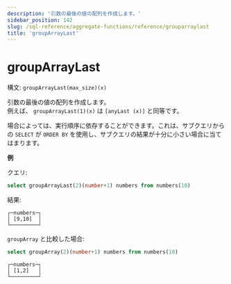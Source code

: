 ```yaml
---
description: '引数の最後の値の配列を作成します。'
sidebar_position: 142
slug: /sql-reference/aggregate-functions/reference/grouparraylast
title: 'groupArrayLast'
---
```



# groupArrayLast

構文: `groupArrayLast(max_size)(x)`

引数の最後の値の配列を作成します。  
例えば、 `groupArrayLast(1)(x)` は `[anyLast (x)]` と同等です。

場合によっては、実行順序に依存することができます。これは、サブクエリからの `SELECT` が `ORDER BY` を使用し、サブクエリの結果が十分に小さい場合に当てはまります。

**例**

クエリ:

```sql
select groupArrayLast(2)(number+1) numbers from numbers(10)
```

結果:

```text
┌─numbers─┐
│ [9,10]  │
└─────────┘
```

`groupArray` と比較した場合:

```sql
select groupArray(2)(number+1) numbers from numbers(10)
```

```text
┌─numbers─┐
│ [1,2]   │
└─────────┘
```
